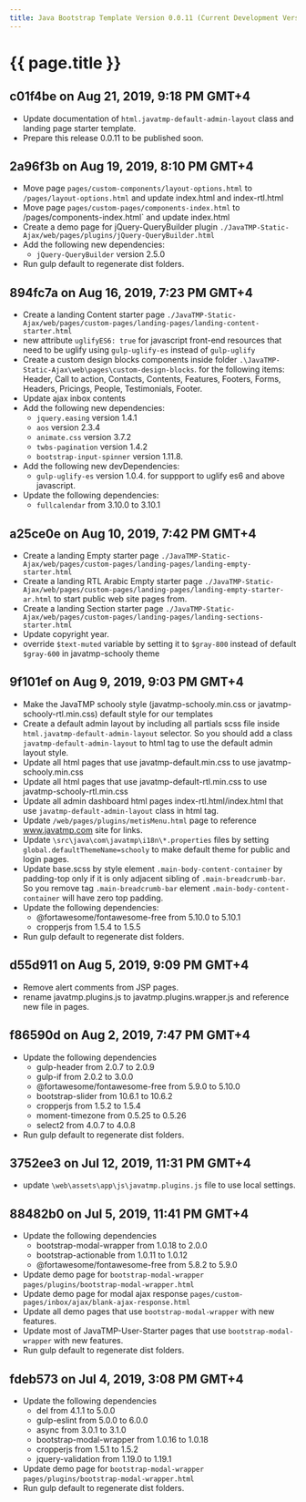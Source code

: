```yaml
---
title: Java Bootstrap Template Version 0.0.11 (Current Development Version)
---
```

# {{ page.title }}

## c01f4be on Aug 21, 2019, 9:18 PM GMT+4
- Update documentation of `html.javatmp-default-admin-layout` class and landing page starter template.
- Prepare this release 0.0.11 to be published soon.

## 2a96f3b on Aug 19, 2019, 8:10 PM GMT+4
- Move page `pages/custom-components/layout-options.html` to `/pages/layout-options.html` and update index.html and index-rtl.html
- Move page `pages/custom-pages/components-index.html` to /pages/components-index.html` and update index.html
- Create a demo page for jQuery-QueryBuilder plugin `./JavaTMP-Static-Ajax/web/pages/plugins/jQuery-QueryBuilder.html`
- Add the following new dependencies:
    - `jQuery-QueryBuilder` version 2.5.0
- Run gulp default to regenerate dist folders.

## 894fc7a on Aug 16, 2019, 7:23 PM GMT+4
- Create a landing Content starter page `./JavaTMP-Static-Ajax/web/pages/custom-pages/landing-pages/landing-content-starter.html`
- new attribute `uglifyES6: true` for javascript front-end resources that need
to be uglify using `gulp-uglify-es` instead of `gulp-uglify`
- Create a custom design blocks components inside folder `.\JavaTMP-Static-Ajax\web\pages\custom-design-blocks`.
for the following items: Header, Call to action, Contacts, Contents, Features, Footers, Forms, Headers,
Pricings, People, Testimonials, Footer.
- Update ajax inbox contents
- Add the following new dependencies:
    - `jquery.easing` version 1.4.1
    - `aos` version 2.3.4
    - `animate.css` version 3.7.2
    - `twbs-pagination` version 1.4.2
    - `bootstrap-input-spinner` version 1.11.8.
- Add the following new devDependencies:
    - `gulp-uglify-es` version 1.0.4. for suppport to uglify es6 and above javascript.
- Update the following dependencies:
    - `fullcalendar` from 3.10.0 to 3.10.1

## a25ce0e on Aug 10, 2019, 7:42 PM GMT+4
- Create a landing Empty starter page `./JavaTMP-Static-Ajax/web/pages/custom-pages/landing-pages/landing-empty-starter.html`
- Create a landing RTL Arabic Empty starter page `./JavaTMP-Static-Ajax/web/pages/custom-pages/landing-pages/landing-empty-starter-ar.html`
to start public web site pages from.
- Create a landing Section starter page `./JavaTMP-Static-Ajax/web/pages/custom-pages/landing-pages/landing-sections-starter.html`
- Update copyright year.
- override `$text-muted` variable by setting it to `$gray-800` instead of default `$gray-600` in javatmp-schooly theme

## 9f101ef on Aug 9, 2019, 9:03 PM GMT+4
- Make the JavaTMP schooly style (javatmp-schooly.min.css or javatmp-schooly-rtl.min.css) default style for our templates
- Create a default admin layout by including all partials scss file inside `html.javatmp-default-admin-layout` selector. So
you should add a class `javatmp-default-admin-layout` to html tag to use the default admin layout style.
- Update all html pages that use javatmp-default.min.css to use javatmp-schooly.min.css
- Update all html pages that use javatmp-default-rtl.min.css to use javatmp-schooly-rtl.min.css
- Update all admin dashboard html pages index-rtl.html/index.html that use `javatmp-default-admin-layout` class in html tag.
- Update `/web/pages/plugins/metisMenu.html` page to reference www.javatmp.com site for links.
- Update `\src\java\com\javatmp\i18n\*.properties` files by setting `global.defaultThemeName=schooly` to make default
theme for public and login pages.
- Update base.scss by style element `.main-body-content-container` by padding-top only if it is only adjacent sibling
of `.main-breadcrumb-bar`. So you remove tag `.main-breadcrumb-bar` element `.main-body-content-container` will have zero
top padding.
- Update the following dependencies:
    - @fortawesome/fontawesome-free from 5.10.0 to 5.10.1
    - cropperjs from 1.5.4 to 1.5.5
- Run gulp default to regenerate dist folders.

## d55d911 on Aug 5, 2019, 9:09 PM GMT+4
- Remove alert comments from JSP pages.
- rename javatmp.plugins.js to javatmp.plugins.wrapper.js and reference new file in pages.

## f86590d on Aug 2, 2019, 7:47 PM GMT+4
- Update the following dependencies
    - gulp-header from 2.0.7 to 2.0.9
    - gulp-if from 2.0.2 to 3.0.0
    - @fortawesome/fontawesome-free from 5.9.0 to 5.10.0
    - bootstrap-slider from 10.6.1 to 10.6.2
    - cropperjs from 1.5.2 to 1.5.4
    - moment-timezone from 0.5.25 to 0.5.26
    - select2 from 4.0.7 to 4.0.8
- Run gulp default to regenerate dist folders.

## 3752ee3 on Jul 12, 2019, 11:31 PM GMT+4
- update `\web\assets\app\js\javatmp.plugins.js` file to use local settings.

## 88482b0 on Jul 5, 2019, 11:41 PM GMT+4
- Update the following dependencies
    - bootstrap-modal-wrapper from 1.0.18 to 2.0.0
    - bootstrap-actionable from 1.0.11 to 1.0.12
    - @fortawesome/fontawesome-free from 5.8.2 to 5.9.0
- Update demo page for `bootstrap-modal-wrapper` `pages/plugins/bootstrap-modal-wrapper.html`
- Update demo page for modal ajax response `pages/custom-pages/inbox/ajax/blank-ajax-response.html`
- Update all demo pages that use `bootstrap-modal-wrapper` with new features.
- Update most of JavaTMP-User-Starter pages that use `bootstrap-modal-wrapper` with new features.
- Run gulp default to regenerate dist folders.

## fdeb573 on Jul 4, 2019, 3:08 PM GMT+4
- Update the following dependencies
    - del from 4.1.1 to 5.0.0
    - gulp-eslint from 5.0.0 to 6.0.0
    - async from 3.0.1 to 3.1.0
    - bootstrap-modal-wrapper from 1.0.16 to 1.0.18
    - cropperjs from 1.5.1 to 1.5.2
    - jquery-validation from 1.19.0 to 1.19.1
- Update demo page for `bootstrap-modal-wrapper` `pages/plugins/bootstrap-modal-wrapper.html`
- Run gulp default to regenerate dist folders.
